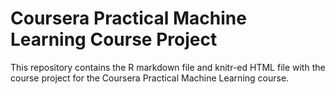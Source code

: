 # Coursera Practical Machine Learning Course Project

This repository contains the R markdown file and knitr-ed HTML file with the course project for the Coursera Practical Machine Learning course.
